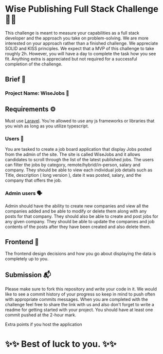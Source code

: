 # Wise Publishing Full Stack Challenge 👨‍💻
This challenge is meant to measure your capabilities as a full stack developer and the approach you take on problem-solving.
We are more interested on your approach rather than a finished challenge. We appreciate SOLID and KISS principles.
We expect that a MVP of this challenge to take roughly 2h. However, you will have a day to complete the task how you see fit.
Anything extra is appreciated but not required for a successful completion of the challenge.

## Brief 💼

### Project Name: WiseJobs 🦉

## Requirements ⚙️
Must use [Laravel](https://laravel.com/). You're allowed to use any js frameworks or libraries that you wish as long as you
utilize typescript.

### Users 👥
You are tasked to create a job board application that display Jobs posted from the admin of the site.
The site is called WiseJobs and it allows candidates to scroll through the list of the latest published jobs. 
The users can filter the jobs by category, remote/hybrid/in-person, salary and company. They should be able 
to view each individual job details such as Title, description ( long version ), date it was posted, salary, and the 
company that offers the job.

### Admin users 🗣️
Admin should have the ability to create new companies and view all the companies added and be able to modify or delete them
along with any posts for that company. 
They should also be able to create and post jobs for any given company. 
They should be able to update the companies and job contents of the posts after they have been created and also delete them.

## Frontend 🤘
The frontend design decisions and how you go about displaying the data is completely up to you.

## Submission 📬
Please make sure to fork this repository and write your code in it. We would like to see a commit history of your progress
so keep in mind to push often with appropriate commits messages. When you are completed with the challenge feel free to share the link
with us and also don't forget to write a readme for getting started with your project. You should have at least one 
commit pushed at the 2-hour mark.

Extra points if you host the application

# ✨✨ Best of luck to you. ✨✨






